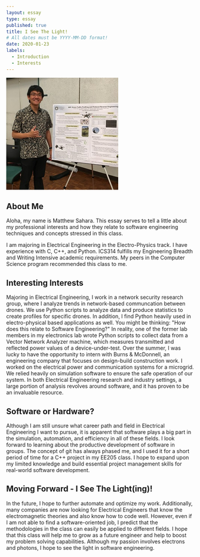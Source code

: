 ```yaml
---
layout: essay
type: essay
published: true
title: I See The Light!
# All dates must be YYYY-MM-DD format!
date: 2020-01-23
labels:
  - Introduction
  - Interests
---
```


<img class="ui medium left floated rounded image" src="../images/intro_mePoster.jpg">

## About Me
Aloha, my name is Matthew Sahara. This essay serves to tell a little about my professional interests and how they relate to software engineering techniques and concepts stressed in this class.

I am majoring in Electrical Engineering in the Electro-Physics track. I have experience with C, C++, and Python. ICS314 fulfills my Engineering Breadth and Writing Intensive academic requirements. My peers in the Computer Science program recommended this class to me.


## Interesting Interests
Majoring in Electrical Engineering, I work in a network security research group, where I analyze trends in network-based communcation between drones. We use Python scripts to analyze data and produce statistics to create profiles for specific drones. In addition, I find Python heavily used in electro-physical based applications as well. You might be thinking: "How does this relate to Software Engineering?" In reality, one of the former lab members in my electronics lab wrote Python scripts to collect data from a Vector Network Analyzer machine, which measures transmitted and reflected power values of a device-under-test. Over the summer, I was lucky to have the opportunity to intern with Burns & McDonnell, an engineering company that focuses on design-build construction work. I worked on the electrical power and communication systems for a microgrid. We relied heavily on simulation software to ensure the safe operation of our system. In both Electrical Engineering research and industry settings, a large portion of analysis revolves around software, and it has proven to be an invaluable resource.


## Software or Hardware?
Although I am still unsure what career path and field in Electrical Engineering I want to pursue, it is apparent that software plays a big part in the simulation, automation, and efficiency in all of these fields. I look forward to learning about the productive development of software in groups. The concept of git has always phased me, and I used it for a short period of time for a C++ project in my EE205 class. I hope to expand upon my limited knowledge and build essential project management skills for real-world software development.


## Moving Forward - I See The Light(ing)!
In the future, I hope to further automate and optimize my work. Additionally, many companies are now looking for Electrical Engineers that know the electromagnetic theories and also know how to code well. However, even if I am not able to find a software-oriented job, I predict that the methodologies in the class can easily be applied to different fields. I hope that this class will help me to grow as a future engineer and help to boost my problem solving capabilities. Although my passion involves electrons and photons, I hope to see the light in software engineering.
